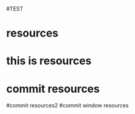 #TEST
# resources
# this is resources
# commit resources
#commit resources2
#commit window resources
